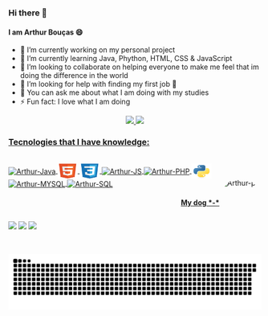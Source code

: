 ### Hi there 👋 
#### I am Arthur Bouças 😄

- 🔭 I’m currently working on my personal project
- 🌱 I’m currently learning Java, Phython, HTML, CSS & JavaScript
- 👯 I’m looking to collaborate on helping everyone to make me feel that im doing the difference in the world
- 🤔 I’m looking for help with finding my first job 💼
- 💬 You can ask me about what I am doing with my studies
- ⚡ Fun fact: I love what I am doing

<div align="center">
  <a href="https://github.com/Thurdias">
 <img height="180em" src="https://github-readme-stats.vercel.app/api?username=thurdias&show_icons=true&theme=dracula&include_all_commits=true&count_private=true"/>
  <img height="180em" src="https://github-readme-stats.vercel.app/api/top-langs/?username=thurdias&layout=compact&langs_count=7&theme=dracula"/>
</div>
  <h3> Tecnologies that I have knowledge: </h3>
</div>
<div style="display: inline_block"><br>
  <img align="center" alt="Arthur-Java" height="30" width="40" src="https://cdn.jsdelivr.net/gh/devicons/devicon/icons/java/java-original.svg">
  <img align="center" alt="Arthur-HTML" height="30" width="40" src="https://raw.githubusercontent.com/devicons/devicon/master/icons/html5/html5-original.svg">
  <img align="center" alt="Arthur-CSS" height="30" width="40" src="https://raw.githubusercontent.com/devicons/devicon/master/icons/css3/css3-original.svg">
  <img align="center" alt="Arthur-JS" height="30" width="40" src="https://cdn.jsdelivr.net/gh/devicons/devicon/icons/javascript/javascript-original.svg">
  <img align="center" alt="Arthur-PHP" height="30" width="40" src="https://cdn.jsdelivr.net/gh/devicons/devicon/icons/php/php-original.svg">
  <img align="center" alt="Arthur-Python" height="30" width="40" src="https://raw.githubusercontent.com/devicons/devicon/master/icons/python/python-original.svg">
  <img align="center" alt="Arthur-MYSQL" height="30" width="40" src="https://cdn.jsdelivr.net/gh/devicons/devicon/icons/mysql/mysql-original-wordmark.svg">
  <img align="center" alt="Arthur-SQL" height="50" width="60" src="https://cdn.jsdelivr.net/gh/devicons/devicon/icons/oracle/oracle-original.svg"> 
  <img align="right" alt="Arthur-pic" height="150" style="border-radius:50px;" src="https://photos.app.goo.gl/SwNWdBcJ1fVbWNPm8">
  
</div>
  <h4 align="right">My dog *-*</h4>
  
##
 
<div> 
  <a href = "mailto:thurdias@gmail.com"><img src="https://img.shields.io/badge/-Gmail-%23333?style=for-the-badge&logo=gmail&logoColor=white" target="_blank"></a>
  <a href="https://www.linkedin.com/in/arthur-dias-bouças/" target="_blank"><img src="https://img.shields.io/badge/-LinkedIn-%230077B5?style=for-the-badge&logo=linkedin&logoColor=white" target="_blank"></a> 
    <a href="https://wa.me/5561982018603" target="_blank"><img src="https://img.shields.io/badge/WhatsApp-25D366?style=for-the-badge&logo=whatsapp&logoColor=white" target="_blank"></a> 
  
  ![Snake animation](https://github.com/thurdias/thurdias/blob/output/github-contribution-grid-snake.svg)
 
</div>
